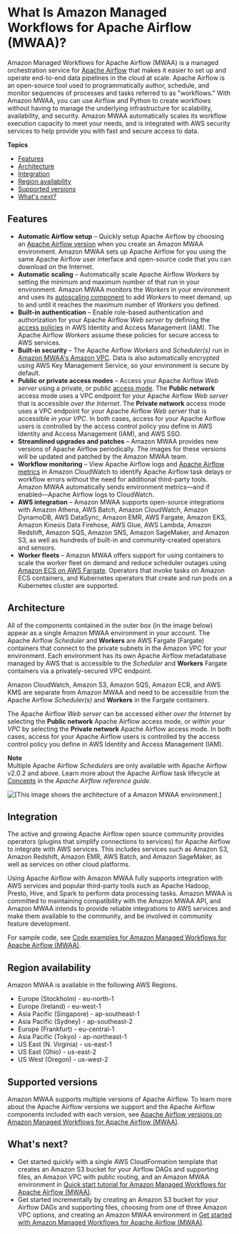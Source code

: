 # What Is Amazon Managed Workflows for Apache Airflow \(MWAA\)?<a name="what-is-mwaa"></a>

Amazon Managed Workflows for Apache Airflow \(MWAA\) is a managed orchestration service for [Apache Airflow](https://airflow.apache.org/) that makes it easier to set up and operate end\-to\-end data pipelines in the cloud at scale\. Apache Airflow is an open\-source tool used to programmatically author, schedule, and monitor sequences of processes and tasks referred to as "workflows\." With Amazon MWAA, you can use Airflow and Python to create workflows without having to manage the underlying infrastructure for scalability, availability, and security\. Amazon MWAA automatically scales its workflow execution capacity to meet your needs, and is integrated with AWS security services to help provide you with fast and secure access to data\.

**Topics**
+ [Features](#benefits-mwaa)
+ [Architecture](#architecture-mwaa)
+ [Integration](#integrations-mwaa)
+ [Region availability](#regions-mwaa)
+ [Supported versions](#versions-support)
+ [What's next?](#whatis-next-up)

## Features<a name="benefits-mwaa"></a>
+ **Automatic Airflow setup** – Quickly setup Apache Airflow by choosing an [Apache Airflow version](airflow-versions.md) when you create an Amazon MWAA environment\. Amazon MWAA sets up Apache Airflow for you using the same Apache Airflow user interface and open\-source code that you can download on the Internet\.
+ **Automatic scaling** – Automatically scale Apache Airflow *Workers* by setting the minimum and maximum number of that run in your environment\. Amazon MWAA monitors the *Workers* in your environment and uses its [autoscaling component](mwaa-autoscaling.md) to add *Workers* to meet demand, up to and until it reaches the maximum number of *Workers* you defined\.
+ **Built\-in authentication** – Enable role\-based authentication and authorization for your Apache Airflow *Web server* by defining the [access policies](environment-class.md) in AWS Identity and Access Management \(IAM\)\. The Apache Airflow *Workers* assume these policies for secure access to AWS services\.
+ **Built\-in security** – The Apache Airflow *Workers* and *Scheduler\(s\)* run in [Amazon MWAA's Amazon VPC](vpc-vpe-access.md)\. Data is also automatically encrypted using AWS Key Management Service, so your environment is secure by default\.
+ **Public or private access modes** – Access your Apache Airflow *Web server* using a private, or public [access mode](configuring-networking.md)\. The **Public network** access mode uses a VPC endpoint for your Apache Airflow *Web server* that is accessible *over the Internet*\. The **Private network** access mode uses a VPC endpoint for your Apache Airflow *Web server* that is accessible *in your VPC*\. In both cases, access for your Apache Airflow users is controlled by the access control policy you define in AWS Identity and Access Management \(IAM\), and AWS SSO\.
+ **Streamlined upgrades and patches** – Amazon MWAA provides new versions of Apache Airflow periodically\. The images for these versions will be updated and patched by the Amazon MWAA team\.
+ **Workflow monitoring** – View Apache Airflow logs and [Apache Airflow metrics](cw-metrics.md) in Amazon CloudWatch to identify Apache Airflow task delays or workflow errors without the need for additional third\-party tools\. Amazon MWAA automatically sends environment metrics—and if enabled—Apache Airflow logs to CloudWatch\.
+ **AWS integration** – Amazon MWAA supports open\-source integrations with Amazon Athena, AWS Batch, Amazon CloudWatch, Amazon DynamoDB, AWS DataSync, Amazon EMR, AWS Fargate, Amazon EKS, Amazon Kinesis Data Firehose, AWS Glue, AWS Lambda, Amazon Redshift, Amazon SQS, Amazon SNS, Amazon SageMaker, and Amazon S3, as well as hundreds of built\-in and community\-created operators and sensors\.
+ **Worker fleets** – Amazon MWAA offers support for using containers to scale the worker fleet on demand and reduce scheduler outages using [Amazon ECS on AWS Fargate](https://docs.aws.amazon.com/AmazonECS/latest/developerguide/AWS_Fargate.html)\. Operators that invoke tasks on Amazon ECS containers, and Kubernetes operators that create and run pods on a Kubernetes cluster are supported\.

## Architecture<a name="architecture-mwaa"></a>

All of the components contained in the outer box \(in the image below\) appear as a single Amazon MWAA environment in your account\. The Apache Airflow *Scheduler* and **Workers** are AWS Fargate \(Fargate\) containers that connect to the private subnets in the Amazon VPC for your environment\. Each environment has its own Apache Airflow metadatabase managed by AWS that is accessible to the *Scheduler* and **Workers** Fargate containers via a privately\-secured VPC endpoint\.

Amazon CloudWatch, Amazon S3, Amazon SQS, Amazon ECR, and AWS KMS are separate from Amazon MWAA and need to be accessible from the Apache Airflow *Scheduler\(s\)* and **Workers** in the Fargate containers\. 

The Apache Airflow *Web server* can be accessed either *over the Internet* by selecting the **Public network** Apache Airflow access mode, or *within your VPC* by selecting the **Private network** Apache Airflow access mode\. In both cases, access for your Apache Airflow users is controlled by the access control policy you define in AWS Identity and Access Management \(IAM\)\.

**Note**  
Multiple Apache Airflow *Schedulers* are only available with Apache Airflow v2\.0\.2 and above\. Learn more about the Apache Airflow task lifecycle at [Concepts](https://airflow.apache.org/docs/apache-airflow/stable/concepts.html#task-lifecycle) in the *Apache Airflow reference guide*\.

![\[This image shows the architecture of a Amazon MWAA environment.\]](http://docs.aws.amazon.com/mwaa/latest/userguide/images/mwaa-architecture.png)

## Integration<a name="integrations-mwaa"></a>

The active and growing Apache Airflow open source community provides operators \(plugins that simplify connections to services\) for Apache Airflow to integrate with AWS services\. This includes services such as Amazon S3, Amazon Redshift, Amazon EMR, AWS Batch, and Amazon SageMaker, as well as services on other cloud platforms\. 

Using Apache Airflow with Amazon MWAA fully supports integration with AWS services and popular third\-party tools such as Apache Hadoop, Presto, Hive, and Spark to perform data processing tasks\. Amazon MWAA is committed to maintaining compatibility with the Amazon MWAA API, and Amazon MWAA intends to provide reliable integrations to AWS services and make them available to the community, and be involved in community feature development\.

For sample code, see [Code examples for Amazon Managed Workflows for Apache Airflow \(MWAA\)](sample-code.md)\.

## Region availability<a name="regions-mwaa"></a>

Amazon MWAA is available in the following AWS Regions\.
+ Europe \(Stockholm\) \- eu\-north\-1
+ Europe \(Ireland\) \- eu\-west\-1
+ Asia Pacific \(Singapore\) \- ap\-southeast\-1
+ Asia Pacific \(Sydney\) \- ap\-southeast\-2
+ Europe \(Frankfurt\) \- eu\-central\-1
+ Asia Pacific \(Tokyo\) \- ap\-northeast\-1
+ US East \(N\. Virginia\) \- us\-east\-1
+ US East \(Ohio\) \- us\-east\-2
+ US West \(Oregon\) \- us\-west\-2

## Supported versions<a name="versions-support"></a>

Amazon MWAA supports multiple versions of Apache Airflow\. To learn more about the Apache Airflow versions we support and the Apache Airflow components included with each version, see [Apache Airflow versions on Amazon Managed Workflows for Apache Airflow \(MWAA\)](airflow-versions.md)\.

## What's next?<a name="whatis-next-up"></a>
+ Get started quickly with a single AWS CloudFormation template that creates an Amazon S3 bucket for your Airflow DAGs and supporting files, an Amazon VPC with public routing, and an Amazon MWAA environment in [Quick start tutorial for Amazon Managed Workflows for Apache Airflow \(MWAA\)](quick-start.md)\.
+ Get started incrementally by creating an Amazon S3 bucket for your Airflow DAGs and supporting files, choosing from one of three Amazon VPC options, and creating an Amazon MWAA environment in [Get started with Amazon Managed Workflows for Apache Airflow \(MWAA\)](get-started.md)\.